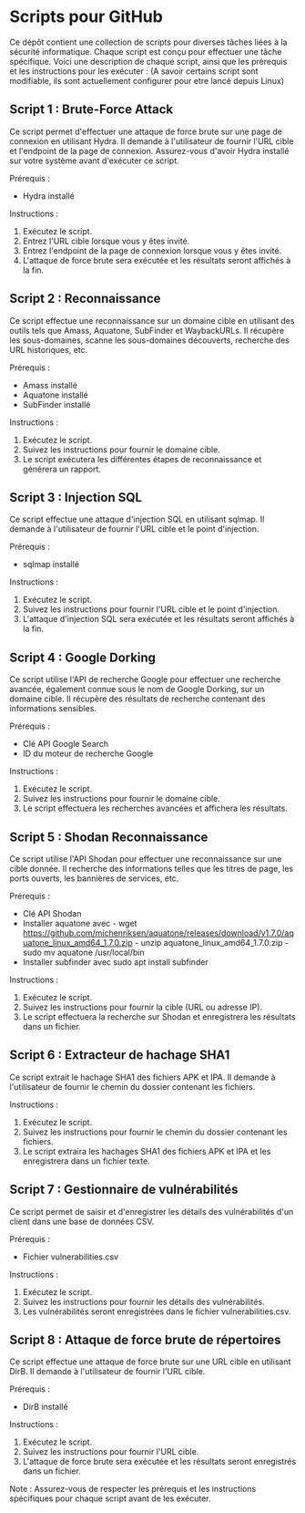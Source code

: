 # Scripts pour GitHub

Ce dépôt contient une collection de scripts pour diverses tâches liées à la sécurité informatique. Chaque script est conçu pour effectuer une tâche spécifique. Voici une description de chaque script, ainsi que les prérequis et les instructions pour les exécuter : (A savoir certains script sont modifiable, ils sont actuellement configurer pour etre lancé depuis Linux)

## Script 1 : Brute-Force Attack
Ce script permet d'effectuer une attaque de force brute sur une page de connexion en utilisant Hydra. Il demande à l'utilisateur de fournir l'URL cible et l'endpoint de la page de connexion. Assurez-vous d'avoir Hydra installé sur votre système avant d'exécuter ce script.

Prérequis :
- Hydra installé

Instructions :
1. Exécutez le script.
2. Entrez l'URL cible lorsque vous y êtes invité.
3. Entrez l'endpoint de la page de connexion lorsque vous y êtes invité.
4. L'attaque de force brute sera exécutée et les résultats seront affichés à la fin.

## Script 2 : Reconnaissance
Ce script effectue une reconnaissance sur un domaine cible en utilisant des outils tels que Amass, Aquatone, SubFinder et WaybackURLs. Il récupère les sous-domaines, scanne les sous-domaines découverts, recherche des URL historiques, etc.

Prérequis :
- Amass installé
- Aquatone installé
- SubFinder installé

Instructions :
1. Exécutez le script.
2. Suivez les instructions pour fournir le domaine cible.
3. Le script exécutera les différentes étapes de reconnaissance et générera un rapport.

## Script 3 : Injection SQL
Ce script effectue une attaque d'injection SQL en utilisant sqlmap. Il demande à l'utilisateur de fournir l'URL cible et le point d'injection.

Prérequis :
- sqlmap installé

Instructions :
1. Exécutez le script.
2. Suivez les instructions pour fournir l'URL cible et le point d'injection.
3. L'attaque d'injection SQL sera exécutée et les résultats seront affichés à la fin.

## Script 4 : Google Dorking
Ce script utilise l'API de recherche Google pour effectuer une recherche avancée, également connue sous le nom de Google Dorking, sur un domaine cible. Il récupère des résultats de recherche contenant des informations sensibles.

Prérequis :
- Clé API Google Search
- ID du moteur de recherche Google

Instructions :
1. Exécutez le script.
2. Suivez les instructions pour fournir le domaine cible.
3. Le script effectuera les recherches avancées et affichera les résultats.

## Script 5 : Shodan Reconnaissance
Ce script utilise l'API Shodan pour effectuer une reconnaissance sur une cible donnée. Il recherche des informations telles que les titres de page, les ports ouverts, les bannières de services, etc.

Prérequis :
- Clé API Shodan
- Installer aquatone avec - wget https://github.com/michenriksen/aquatone/releases/download/v1.7.0/aquatone_linux_amd64_1.7.0.zip
                          - unzip aquatone_linux_amd64_1.7.0.zip
                          - sudo mv aquatone /usr/local/bin
- Installer subfinder avec  sudo apt install subfinder

Instructions :
1. Exécutez le script.
2. Suivez les instructions pour fournir la cible (URL ou adresse IP).
3. Le script effectuera la recherche sur Shodan et enregistrera les résultats dans un fichier.

## Script 6 : Extracteur de hachage SHA1
Ce script extrait le hachage SHA1 des fichiers APK et IPA. Il demande à l'utilisateur de fournir le chemin du dossier contenant les fichiers.

Instructions :
1. Exécutez le script.
2. Suivez les instructions pour fournir le chemin du dossier contenant les fichiers.
3. Le script extraira les hachages SHA1 des fichiers APK et IPA et les enregistrera dans un fichier texte.

## Script 7 : Gestionnaire de vulnérabilités
Ce script permet de saisir et d'enregistrer les détails des vulnérabilités d'un client dans une base de données CSV.

Prérequis :
- Fichier vulnerabilities.csv

Instructions :
1. Exécutez le script.
2. Suivez les instructions pour fournir les détails des vulnérabilités.
3. Les vulnérabilités seront enregistrées dans le fichier vulnerabilities.csv.

## Script 8 : Attaque de force brute de répertoires
Ce script effectue une attaque de force brute sur une URL cible en utilisant DirB. Il demande à l'utilisateur de fournir l'URL cible.

Prérequis :
- DirB installé

Instructions :
1. Exécutez le script.
2. Suivez les instructions pour fournir l'URL cible.
3. L'attaque de force brute sera exécutée et les résultats seront enregistrés dans un fichier.

Note : Assurez-vous de respecter les prérequis et les instructions spécifiques pour chaque script avant de les exécuter.

